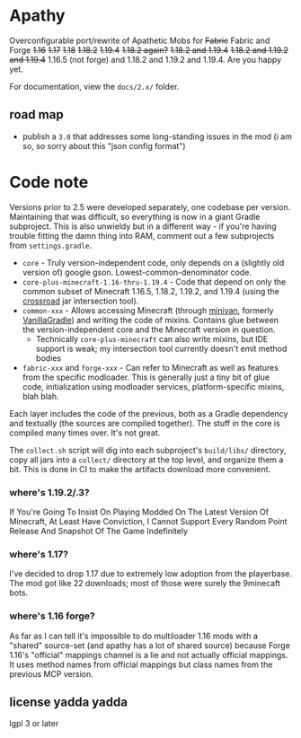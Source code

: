# Apathy

Overconfigurable port/rewrite of Apathetic Mobs for ~~Fabric~~ Fabric and Forge ~~1.16~~ ~~1.17~~ ~~1.18~~ ~~1.18.2~~ ~~1.19.4~~ ~~1.18.2 again?~~ ~~1.18.2 and 1.19.4~~ ~~1.18.2 and 1.19.2 and 1.19.4~~ 1.16.5 (not forge) and 1.18.2 and 1.19.2 and 1.19.4. Are you happy yet.

For documentation, view the `docs/2.x/` folder.

## road map

* publish a `3.0` that addresses some long-standing issues in the mod (i am so, so sorry about this "json config format")

# Code note

Versions prior to 2.5 were developed separately, one codebase per version. Maintaining that was difficult, so everything is now in a giant Gradle subproject. This is also unwieldy but in a different way - if you're having trouble fitting the damn thing into RAM, comment out a few subprojects from `settings.gradle`.

* `core` - Truly version-independent code, only depends on a (slightly old version of) google gson. Lowest-common-denominator code.
* `core-plus-minecraft-1.16-thru-1.19.4` - Code that depend on only the common subset of Minecraft 1.16.5, 1.18.2, 1.19.2, and 1.19.4 (using the [crossroad](https://github.com/CrackedPolishedBlackstoneBricksMC/crossroad) jar intersection tool).
* `common-xxx` - Allows accessing Minecraft (through [minivan](https://github.com/CrackedPolishedBlackstoneBricksMC/minivan), formerly [VanillaGradle](https://github.com/SpongePowered/VanillaGradle)) and writing the code of mixins. Contains glue between the version-independent core and the Minecraft version in question.
  * Technically `core-plus-minecraft` can also write mixins, but IDE support is weak; my intersection tool currently doesn't emit method bodies
* `fabric-xxx` and `forge-xxx` - Can refer to Minecraft as well as features from the specific modloader. This is generally just a tiny bit of glue code, initialization using modloader services, platform-specific mixins, blah blah.

Each layer includes the code of the previous, both as a Gradle dependency and textually (the sources are compiled together). The stuff in the core is compiled many times over. It's not great.

The `collect.sh` script will dig into each subproject's `build/libs/` directory, copy all jars into a `collect/` directory at the top level, and organize them a bit. This is done in CI to make the artifacts download more convenient.

### where's 1.19.2/.3?

If You're Going To Insist On Playing Modded On The Latest Version Of Minecraft, At Least Have Conviction, I Cannot Support Every Random Point Release And Snapshot Of The Game Indefinitely

### where's 1.17?

I've decided to drop 1.17 due to extremely low adoption from the playerbase. The mod got like 22 downloads; most of those were surely the 9minecaft bots.

### where's 1.16 forge?

As far as I can tell it's impossible to do multiloader 1.16 mods with a "shared" source-set (and apathy has a lot of shared source) because Forge 1.16's "official" mappings channel is a lie and not actually official mappings. It uses method names from official mappings but class names from the previous MCP version.

## license yadda yadda

lgpl 3 or later